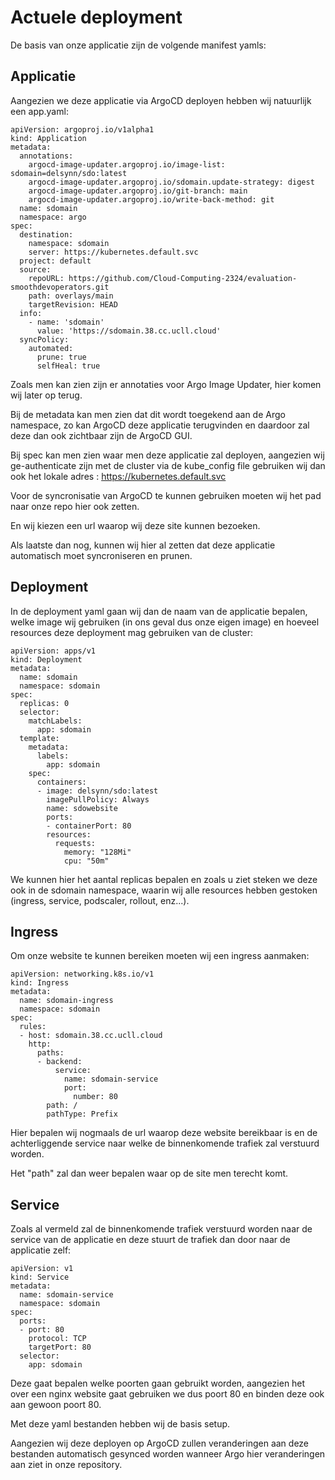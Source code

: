 # Actuele deployment

De basis van onze applicatie zijn de volgende manifest yamls:

## Applicatie

Aangezien we deze applicatie via ArgoCD deployen hebben wij natuurlijk een app.yaml:

```
apiVersion: argoproj.io/v1alpha1
kind: Application
metadata:
  annotations:
    argocd-image-updater.argoproj.io/image-list: sdomain=delsynn/sdo:latest
    argocd-image-updater.argoproj.io/sdomain.update-strategy: digest
    argocd-image-updater.argoproj.io/git-branch: main
    argocd-image-updater.argoproj.io/write-back-method: git
  name: sdomain
  namespace: argo
spec:
  destination:
    namespace: sdomain
    server: https://kubernetes.default.svc
  project: default
  source:
    repoURL: https://github.com/Cloud-Computing-2324/evaluation-smoothdevoperators.git
    path: overlays/main
    targetRevision: HEAD
  info:
    - name: 'sdomain'
      value: 'https://sdomain.38.cc.ucll.cloud'
  syncPolicy:
    automated:
      prune: true
      selfHeal: true
```

Zoals men kan zien zijn er annotaties voor Argo Image Updater, hier komen wij later op terug.

Bij de metadata kan men zien dat dit wordt toegekend aan de Argo namespace, zo kan ArgoCD deze applicatie terugvinden en daardoor zal deze dan ook zichtbaar zijn de ArgoCD GUI.

Bij spec kan men zien waar men deze applicatie zal deployen, aangezien wij ge-authenticate zijn met de cluster via de kube_config file gebruiken wij dan ook het lokale adres : https://kubernetes.default.svc

Voor de syncronisatie van ArgoCD te kunnen gebruiken moeten wij het pad naar onze repo hier ook zetten.

En wij kiezen een url waarop wij deze site kunnen bezoeken.

Als laatste dan nog, kunnen wij hier al zetten dat deze applicatie automatisch moet syncroniseren en prunen.

## Deployment

In de deployment yaml gaan wij dan de naam van de applicatie bepalen, welke image wij gebruiken (in ons geval dus onze eigen image) en hoeveel resources deze deployment mag gebruiken van de cluster:

```
apiVersion: apps/v1
kind: Deployment
metadata:
  name: sdomain
  namespace: sdomain
spec:
  replicas: 0
  selector:
    matchLabels:
      app: sdomain
  template:
    metadata:
      labels:
        app: sdomain
    spec:
      containers:
      - image: delsynn/sdo:latest
        imagePullPolicy: Always
        name: sdowebsite
        ports:
        - containerPort: 80
        resources:
          requests:
            memory: "128Mi"
            cpu: "50m"
```

We kunnen hier het aantal replicas bepalen en zoals u ziet steken we deze ook in de sdomain namespace, waarin wij alle resources hebben gestoken (ingress, service, podscaler, rollout, enz...).

## Ingress

Om onze website te kunnen bereiken moeten wij een ingress aanmaken:

```
apiVersion: networking.k8s.io/v1
kind: Ingress
metadata:
  name: sdomain-ingress
  namespace: sdomain
spec:
  rules:
  - host: sdomain.38.cc.ucll.cloud
    http:
      paths:
      - backend:
          service:
            name: sdomain-service
            port:
              number: 80
        path: /
        pathType: Prefix
```

Hier bepalen wij nogmaals de url waarop deze website bereikbaar is en de achterliggende service naar welke de binnenkomende trafiek zal verstuurd worden.

Het "path" zal dan weer bepalen waar op de site men terecht komt.

## Service

Zoals al vermeld zal de binnenkomende trafiek verstuurd worden naar de service van de applicatie en deze stuurt de trafiek dan door naar de applicatie zelf:

```
apiVersion: v1
kind: Service
metadata:
  name: sdomain-service
  namespace: sdomain
spec:
  ports:
  - port: 80
    protocol: TCP
    targetPort: 80
  selector:
    app: sdomain
```

Deze gaat bepalen welke poorten gaan gebruikt worden, aangezien het over een nginx website gaat gebruiken we dus poort 80 en binden deze ook aan gewoon poort 80.

Met deze yaml bestanden hebben wij de basis setup.

Aangezien wij deze deployen op ArgoCD zullen veranderingen aan deze bestanden automatisch gesynced worden wanneer Argo hier veranderingen aan ziet in onze repository.